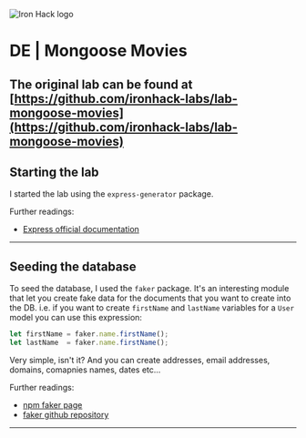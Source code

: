 ![Iron Hack logo](https://camo.githubusercontent.com/52d2ff8778b60261533a7dba8dd989c6893a519b/68747470733a2f2f692e696d6775722e636f6d2f315167724e4e772e706e67)

# DE | Mongoose Movies

The original lab can be found at [https://github.com/ironhack-labs/lab-mongoose-movies](https://github.com/ironhack-labs/lab-mongoose-movies)
---
## Starting the lab
I started the lab using the `express-generator` package.

Further readings:
- [Express official documentation](http://expressjs.com/en/starter/generator.html)
---
## Seeding the database
To seed the database, I used the `faker` package.
It's an interesting module that let you create fake data for the documents that you want to create into the DB.
i.e. if you want to create `firstName` and `lastName` variables for a `User` model you can use this expression:
```javascript
let firstName = faker.name.firstName();
let lastName  = faker.name.firstName();
```
Very simple, isn't it?
And you can create addresses, email addresses, domains, comapnies names, dates etc...

Further readings:
- [npm faker page](https://www.npmjs.com/package/faker)
- [faker github repository](https://github.com/Marak/Faker.js)
---
